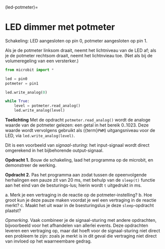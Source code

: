 (led-potmeter)=
# LED dimmer met potmeter

Schakeling: LED aangesloten op pin 0, potmeter aangesloten op pin 1.

Als je de potmeter linksom draait, neemt het lichtniveau van de LED af; als je de potmeter rechtsom draait, neemt het lichtnvieau toe. (Net als bij de volumeregeling van een versterker.)

```python
from microbit import *

led = pin0
potmeter = pin1

led.write_analog(0)

while True:
    level = potmeter.read_analog()
    led.write_analog(level)
```

**Toelichting** Met de opdracht `potmeter.read_analog()` wordt de analoge waarde van de potmeter gelezen: een getal in het bereik 0..1023. Deze waarde wordt vervolgens gebruikt als ({term}`PWM`) uitgangsniveau voor de LED, via `led.write_analog(level)`.

Dit is een voorbeeld van *signaal-sturing*: het input-signaal wordt direct omgerekend in het bijbehorende output-signaal.

**Opdracht 1.** Bouw de schakeling, laad het programma op de microbit, en demonstreer de werking.

**Opdracht 2.** Pas het programma aan zodat tussen de opeenvolgende herhalingen een pauze zit van 20 ms, met behulp van de `sleep(t)` functie aan het eind van de besturings-lus; hierin wordt `t` uitgedrukt in ms. 

a. Merk je een vertraging in de reactie op de potmeter-instelling? 
b. Hoe groot kun je deze pauze maken voordat je wel een vertraging in de reactie merkt? 
c. Maakt het uit waar in de bsesturingslus je deze `sleep`-opdracht plaatst?

*Opmerking.* Vaak combineer je de signaal-sturing met andere opdrachten, bijvoorbeeld voor het afhandelen van allerlei events. Deze opdrachten leveren een vertraging op, maar dat hoeft voor de signaal-sturing niet direct een probleem te zijn: zoals je merkt is in dit geval die vertraging niet direct van invloed op het waarneembare gedrag.


